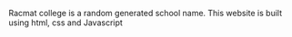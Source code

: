 Racmat college is a random generated school name. This website is built using html, css and Javascript
